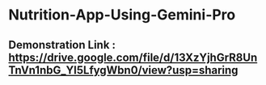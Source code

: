 # Nutrition-App-Using-Gemini-Pro

## Demonstration Link : https://drive.google.com/file/d/13XzYjhGrR8UnTnVn1nbG_YI5LfygWbn0/view?usp=sharing
